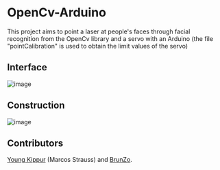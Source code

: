 # OpenCv-Arduino
This project aims to point a laser at people's faces through facial recognition from the OpenCv library and a servo with an Arduino
(the file "pointCalibration" is used to obtain the limit values of the servo)

## Interface

![image](https://user-images.githubusercontent.com/82680610/137959976-0eb35ac7-263e-4b00-a26d-3e33aa4b3221.png)

## Construction

![image](https://user-images.githubusercontent.com/82680610/137960409-56548d1c-c3be-4e43-8dfb-a34016927612.png)

## Contributors

[Young Kippur](https://github.com/YoungKippur) (Marcos Strauss) and [BrunZo](https://github.com/BrunZo).
